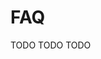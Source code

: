 # FAQ

[//]: # (TODO)
<web-summary>TODO</web-summary>
<card-summary>TODO</card-summary>
<link-summary>TODO</link-summary>